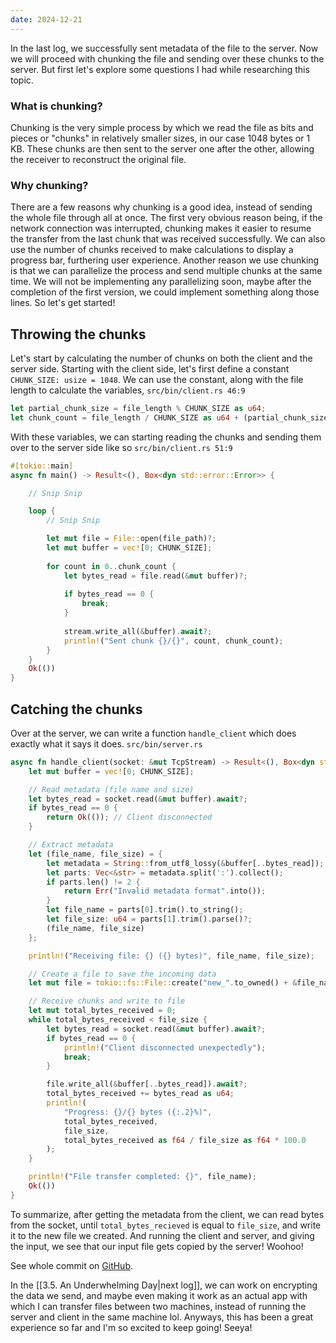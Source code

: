 ```yaml
---
date: 2024-12-21
---
```

In the last log, we successfully sent metadata of the file to the server. Now we will proceed with chunking the file and sending over these chunks to the server. But first let's explore some questions I had while researching this topic. 
### What is chunking?
Chunking is the very simple process by which we read the file as bits and pieces or "chunks" in relatively smaller sizes, in our case 1048 bytes or 1 KB. These chunks are then sent to the server one after the other, allowing the receiver to reconstruct the original file.
### Why chunking?
There are a few reasons why chunking is a good idea, instead of sending the whole file through all at once. The first very obvious reason being, if the network connection was interrupted, chunking makes it easier to resume the transfer from the last chunk that was received successfully. We can also use the number of chunks received to make calculations to display a progress bar, furthering user experience. Another reason we use chunking is that we can parallelize the process and send multiple chunks at the same time. We will not be implementing any parallelizing soon, maybe after the completion of the first version, we could implement something along those lines. So let's get started!
## Throwing the chunks
Let's start by calculating the number of chunks on both the client and the server side. Starting with the client side, let's first define a constant `CHUNK_SIZE: usize = 1048`. We can use the constant, along with the file length to calculate the variables,
`src/bin/client.rs 46:9`
```rust
let partial_chunk_size = file_length % CHUNK_SIZE as u64;
let chunk_count = file_length / CHUNK_SIZE as u64 + (partial_chunk_size > 0) as u64;
```
With these variables, we can starting reading the chunks and sending them over to the server side like so
`src/bin/client.rs 51:9`
```rust
#[tokio::main]
async fn main() -> Result<(), Box<dyn std::error::Error>> {

	// Snip Snip

	loop {
		// Snip Snip

		let mut file = File::open(file_path)?;
		let mut buffer = vec![0; CHUNK_SIZE];
		
		for count in 0..chunk_count {
			let bytes_read = file.read(&mut buffer)?;
		
			if bytes_read == 0 {
				break;
			}
		
			stream.write_all(&buffer).await?;
			println!("Sent chunk {}/{}", count, chunk_count);
		}
	}
	Ok(())
}
```
## Catching the chunks
Over at the server, we can write a function `handle_client` which does exactly what it says it does.
`src/bin/server.rs`
```rust
async fn handle_client(socket: &mut TcpStream) -> Result<(), Box<dyn std::error::Error>> {
    let mut buffer = vec![0; CHUNK_SIZE];

    // Read metadata (file name and size)
    let bytes_read = socket.read(&mut buffer).await?;
    if bytes_read == 0 {
        return Ok(()); // Client disconnected
    }

    // Extract metadata
    let (file_name, file_size) = {
        let metadata = String::from_utf8_lossy(&buffer[..bytes_read]);
        let parts: Vec<&str> = metadata.split(':').collect();
        if parts.len() != 2 {
            return Err("Invalid metadata format".into());
        }
        let file_name = parts[0].trim().to_string();
        let file_size: u64 = parts[1].trim().parse()?;
        (file_name, file_size)
    }; 

    println!("Receiving file: {} ({} bytes)", file_name, file_size);

    // Create a file to save the incoming data
    let mut file = tokio::fs::File::create("new_".to_owned() + &file_name).await?;

    // Receive chunks and write to file
    let mut total_bytes_received = 0;
    while total_bytes_received < file_size {
        let bytes_read = socket.read(&mut buffer).await?;
        if bytes_read == 0 {
            println!("Client disconnected unexpectedly");
            break;
        }

        file.write_all(&buffer[..bytes_read]).await?;
        total_bytes_received += bytes_read as u64;
        println!(
            "Progress: {}/{} bytes ({:.2}%)",
            total_bytes_received,
            file_size,
            total_bytes_received as f64 / file_size as f64 * 100.0
        );
    }

    println!("File transfer completed: {}", file_name);
    Ok(())
}
```

To summarize, after getting the metadata from the client, we can read bytes from the socket, until `total_bytes_recieved` is equal to `file_size`, and write it to the new file we created. And running the client and server, and giving the input, we see that our input file gets copied by the server! Woohoo!

See whole commit on [GitHub](https://github.com/ngpal/file-transfer/commit/d4c9ea2632486a2b3c5620011d8caa7123d25492).

In the [[3.5. An Underwhelming Day|next log]], we can work on encrypting the data we send, and maybe even making it work as an actual app with which I can transfer files between two machines, instead of running the server and client in the same machine lol. Anyways, this has been a great experience so far and I'm so excited to keep going! Seeya!
